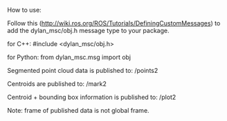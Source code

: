 How to use:

Follow this (http://wiki.ros.org/ROS/Tutorials/DefiningCustomMessages) to add the dylan_msc/obj.h message type to your package.

for C++: #include <dylan_msc/obj.h>

for Python: from dylan_msc.msg import obj

Segmented point cloud data is published to: /points2

Centroids are published to: /mark2

Centroid + bounding box information is published to: /plot2

Note: frame of published data is not global frame.

